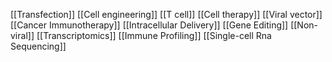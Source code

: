 [[Transfection]]
[[Cell engineering]]
[[T cell]]
[[Cell therapy]]
[[Viral vector]]
[[Cancer Immunotherapy]]
[[Intracellular Delivery]]
[[Gene Editing]]
[[Non-viral]]
[[Transcriptomics]]
[[Immune Profiling]]
[[Single-cell Rna Sequencing]]
